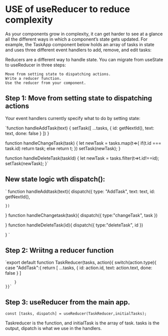 # USE of useReducer to reduce complexity

As your components grow in complexity, it can get harder to see at a glance all the different ways in which a component’s state gets updated. For example, the TaskApp component below holds an array of tasks in state and uses three different event handlers to add, remove, and edit tasks:

Reducers are a different way to handle state. You can migrate from useState to useReducer in three steps:

    Move from setting state to dispatching actions.
    Write a reducer function.
    Use the reducer from your component.

## Step 1: Move from setting state to dispatching actions

Your event handlers currently specify what to do by setting state:

`function handleAddTask(text) {
setTask([
...tasks,
{
id: getNextId(),
text: text,
done: false
}
])
}

function handleChangeTask(task) {
let newTask = tasks.map(t=>{
if(t.id === task.id)
return task;
else
return t;
})
setTask(newTask);
}

function handleDeleteTask(taskId) {
let newTask = tasks.filter(t=>t.id!==id);
setTask(newTask);
}`

## New state logic wth dispatch():

` function handleAddtask(text){
dispatch({
type: "AddTask",
text: text,
id: getNextId(),

    })

}
function handleChangetask(task){
dispatch({
type:"changeTask",
task
})

}
function handleDeleteTask(id){
dispatch({
type:"deleteTask",
id
})

} `

## Step 2: Wriitng a reducer function

`export default function TaskReducer(tasks, action){
switch(action.type){
case "AddTask":{
return [
...tasks,
{
id: action.id,
text: action.text,
done: false
}
]

        }
    }}`

## Step 3: useReducer from the main app.

`const [tasks, dispatch] = useReducer(TaskReducer,initialTasks);`

Taskreducer is the function, and initialTask is the array of task.
tasks is the output, dipatch is what we use in the handlers.

